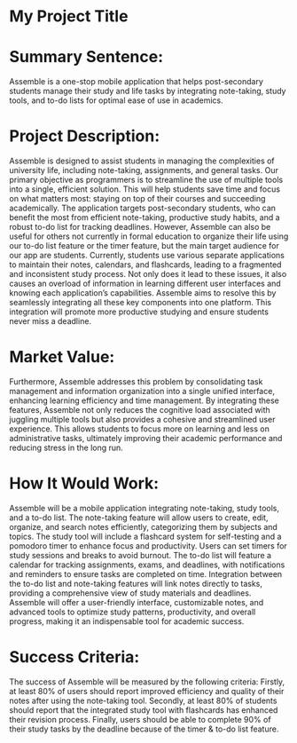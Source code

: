 <h1 align="justified">My Project Title</h1>

# Summary Sentence:
Assemble is a one-stop mobile application that helps post-secondary students manage their study and life tasks by integrating note-taking, study tools, and to-do lists for optimal ease of use in academics.

# Project Description:
Assemble is designed to assist students in managing the complexities of university life, including note-taking, assignments, and general tasks. Our primary objective as programmers is to streamline the use of multiple tools into a single, efficient solution. This will help students save time and focus on what matters most: staying on top of their courses and succeeding academically.
The application targets post-secondary students, who can benefit the most from efficient note-taking, productive study habits, and a robust to-do list for tracking deadlines. However, Assemble can also be useful for others not currently in formal education to organize their life using our to-do list feature or the timer feature, but the main target audience for our app are students.
Currently, students use various separate applications to maintain their notes, calendars, and flashcards, leading to a fragmented and inconsistent study process. Not only does it lead to these issues, it also causes an overload of information in learning different user interfaces and  knowing each application’s capabilities. Assemble aims to resolve this by seamlessly integrating all these key components into one platform. This integration will promote more productive studying and ensure students never miss a deadline.

# Market Value:
Furthermore, Assemble addresses this problem by consolidating task management and information organization into a single unified interface, enhancing learning efficiency and time management. By integrating these features, Assemble not only reduces the cognitive load associated with juggling multiple tools but also provides a cohesive and streamlined user experience. This allows students to focus more on learning and less on administrative tasks, ultimately improving their academic performance and reducing stress in the long run.

# How It Would Work:
Assemble will be a mobile application integrating note-taking, study tools, and a to-do list. The note-taking feature will allow users to create, edit, organize, and search notes efficiently, categorizing them by subjects and topics. The study tool will include a flashcard system for self-testing and a pomodoro timer to enhance focus and productivity. Users can set timers for study sessions and breaks to avoid burnout. The to-do list will feature a calendar for tracking assignments, exams, and deadlines, with notifications and reminders to ensure tasks are completed on time. Integration between the to-do list and note-taking features will link notes directly to tasks, providing a comprehensive view of study materials and deadlines. Assemble will offer a user-friendly interface, customizable notes, and advanced tools to optimize study patterns, productivity, and overall progress, making it an indispensable tool for academic success.

# Success Criteria:
The success of Assemble will be measured by the following criteria: Firstly, at least 80% of users should report improved efficiency and quality of their notes after using the note-taking tool. Secondly, at least 80% of students should report that the integrated study tool with flashcards has enhanced their revision process. Finally, users should be able to complete 90% of their study tasks by the deadline because of the timer & to-do list feature.